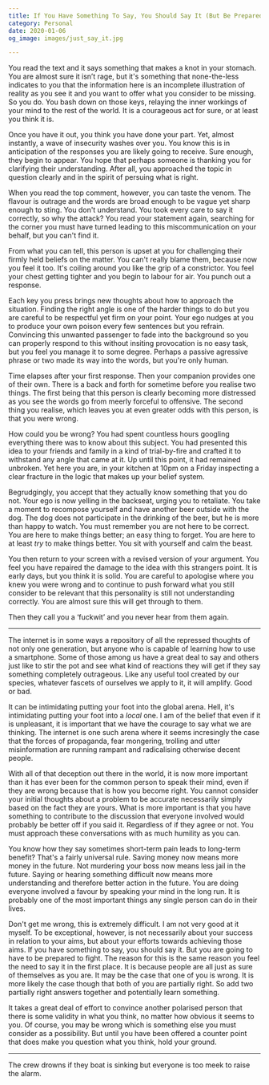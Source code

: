 ```yaml
---
title: If You Have Something To Say, You Should Say It (But Be Prepared To Defend It Vehemently)
category: Personal
date: 2020-01-06
og_image: images/just_say_it.jpg

---
```


You read the text and it says something that makes a knot in your stomach. You are almost sure it isn’t rage, but it's something that none-the-less indicates to you that the information here is an incomplete illustration of reality as you see it and you want to offer what you consider to be missing. So you do. You bash down on those keys, relaying the inner workings of your mind to the rest of the world. It is a courageous act for sure, or at least you think it is.

Once you have it out, you think you have done your part. Yet, almost instantly, a wave of insecurity washes over you. You know this is in anticipation of the responses you are likely going to receive. Sure enough, they begin to appear. You hope that perhaps someone is thanking you for clarifying their understanding. After all, you approached the topic in question clearly and in the spirit of persuing what is right.

When you read the top comment, however, you can taste the venom. The flavour is outrage and the words are broad enough to be vague yet sharp enough to sting. You don't understand. You took every care to say it correctly, so why the attack? You read your statement again, searching for the corner you must have turned leading to this miscommunication on your behalf, but you can't find it.

From what you can tell, this person is upset at you for challenging their firmly held beliefs on the matter. You can't really blame them, because now you feel it too. It's coiling around you like the grip of a constrictor. You feel your chest getting tighter and you begin to labour for air. You punch out a response.

Each key you press brings new thoughts about how to approach the situation. Finding the right angle is one of the harder things to do but you are careful to be respectful yet firm on your point. Your ego nudges at you to produce your own poison every few sentences but you refrain. Convincing this unwanted passenger to fade into the background so you can properly respond to this without insiting provocation is no easy task, but you feel you manage it to some degree. Perhaps a passive agressive phrase or two made its way into the words, but you're only human.

Time elapses after your first response. Then your companion provides one of their own. There is a back and forth for sometime before you realise two things. The first being that this person is clearly becoming more distressed as you see the words go from meerly forceful to offensive. The second thing you realise, which leaves you at even greater odds with this person, is that you were wrong.

How could you be wrong? You had spent countless hours googling everything there was to know about this subject. You had presented this idea to your friends and family in a kind of trial-by-fire and crafted it to withstand any angle that came at it. Up until this point, it had remained unbroken. Yet here you are, in your kitchen at 10pm on a Friday inspecting a clear fracture in the logic that makes up your belief system.

Begrudgingly, you accept that they actually know something that you do not. Your ego is now yelling in the backseat, urging you to retaliate. You take a moment to recompose yourself and have another beer outside with the dog. The dog does not participate in the drinking of the beer, but he is more than happy to watch. You must remember you are not here to be correct. You are here to make things better; an easy thing to forget. You are here to at least *try* to make things better. You sit with yourself and calm the beast.

You then return to your screen with a revised version of your argument. You feel you have repaired the damage to the idea with this strangers point. It is early days, but you think it is solid. You are careful to apologise where you knew you were wrong and to continue to push forward what you still consider to be relevant that this personality is still not understanding correctly. You are almost sure this will get through to them.

Then they call you a ‘fuckwit’ and you never hear from them again.

<hr>

The internet is in some ways a repository of all the repressed thoughts of not only one generation, but anyone who is capable of learning how to use a smartphone. Some of those among us have a great deal to say and others just like to stir the pot and see what kind of reactions they will get if they say something completely outrageous. Like any useful tool created by our species, whatever fascets of ourselves we apply to it, it will amplify. Good or bad.

It can be intimidating putting your foot into the global arena. Hell, it's intimidating putting your foot into a *local* one. I am of the belief that even if it is unpleasant, it is important that we have the courage to say what we are thinking. The internet is one such arena where it seems incresingly the case that the forces of propaganda, fear mongering, trolling and utter misinformation are running rampant and radicalising otherwise decent people. 

With all of that deception out there in the world, it is now more important than it has ever been for the common person to speak their mind, even if they are wrong because that is how you become right. You cannot consider your initial thoughts about a problem to be accurate necessarily simply based on the fact they are yours. What is more important is that you have something to contribute to the discussion that everyone involved would probably be better off if you said it. Regardless of if they agree or not. You must approach these conversations with as much humility as you can.

You know how they say sometimes short-term pain leads to long-term benefit? That's a fairly universal rule. Saving money now means more money in the future. Not murdering your boss now means less jail in the future. Saying or hearing something difficult now means more understanding and therefore better action in the future. You are doing everyone involved a favour by speaking your mind in the long run. It is probably one of the most important things any single person can do in their lives.

Don't get me wrong, this is extremely difficult. I am not very good at it myself. To be exceptional, however, is not necessarily about your success in relation to your aims, but about your efforts towards achieving those aims. If you have something to say, you should say it. But you are going to have to be prepared to fight. The reason for this is the same reason you feel the need to say it in the first place. It is because people are all just as sure of themselves as you are. It may be the case that one of you is wrong. It is more likely the case though that both of you are partially right. So add two partially right answers together and potentially learn something.

It takes a great deal of effort to convince another polarised person that there is some validity in what you think, no matter how obvious it seems to you. Of course, you may be wrong which is something else you must consider as a possibility. But until you have been offered a counter point that does make you question what you think, hold your ground. 

<hr>
The crew drowns if they boat is sinking but everyone is too meek to raise the alarm.